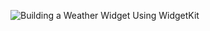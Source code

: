 
![Building a Weather Widget Using WidgetKit](https://user-images.githubusercontent.com/107209053/178464178-e254b862-ab23-4ca0-84a2-a80cd2892625.png)
